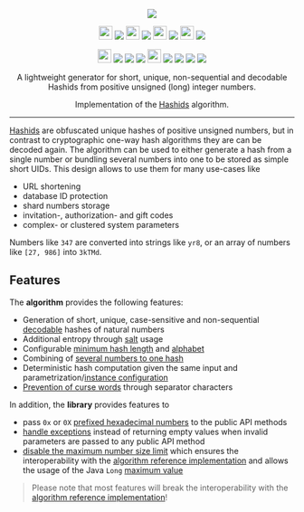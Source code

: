 <p align="center"><img src="https://cdn.rawgit.com/arcticicestudio/icecore-hashids/develop/src/main/assets/icecore-hashids-logo-banner.svg"/></p>

<p align="center"><img src="https://cdn.travis-ci.org/images/favicon-c566132d45ab1a9bcae64d8d90e4378a.svg" width=24 height=24/> <a href="https://travis-ci.org/arcticicestudio/icecore-hashids"><img src="https://img.shields.io/travis/arcticicestudio/icecore-hashids/develop.svg?style=flat-square"/></a> <img src="https://circleci.com/favicon.ico" width=24 height=24/> <a href="https://circleci.com/gh/arcticicestudio/icecore-hashids"><img src="https://img.shields.io/circleci/project/github/arcticicestudio/icecore-hashids/develop.svg?style=flat-square"/></a> <img src="https://assets-cdn.github.com/favicon.ico" width=24 height=24/> <a href="https://github.com/arcticicestudio/icecore-hashids/releases/latest"><img src="https://img.shields.io/github/release/arcticicestudio/icecore-hashids.svg?style=flat-square"/></a> <img src="https://d234q63orb21db.cloudfront.net/685e381330164f79197bc0e7f75035c6f1b9d7d0/media/images/favicon.png" width=24 height=24/> <a href="https://codecov.io/gh/arcticicestudio/icecore-hashids"><img src="https://img.shields.io/codecov/c/github/arcticicestudio/icecore-hashids/develop.svg?style=flat-square"/></a></p>

<p align="center"><img src="http://central.sonatype.org/favicon.ico" width=24 height=24/> <a href="http://search.maven.org/#search%7Cgav%7C1%7Cg%3A%22com.arcticicestudio%22%20AND%20a%3A%22icecore-hashids%22"><img src="https://img.shields.io/maven-central/v/com.arcticicestudio/icecore-hashids.svg?style=flat-square"/></a> <img src="https://oss.sonatype.org/favicon.ico"/> <a href="https://oss.sonatype.org/content/repositories/snapshots/com/arcticicestudio/icecore-hashids"><img src="https://img.shields.io/badge/snapshot-_---blue.svg?style=flat-square"/></a> <img src="https://bintray.com/favicon.ico" width=24 height=24/> <a href="https://bintray.com/arcticicestudio/IceCore/icecore-hashids/_latestVersion"><img src="https://api.bintray.com/packages/arcticicestudio/IceCore/icecore-hashids/images/download.svg"></a> <a href="https://oss.jfrog.org/webapp/#/artifacts/browse/tree/General/oss-snapshot-local/com/arcticicestudio/icecore-hashids"><img src="https://img.shields.io/badge/artifactory-_---green.svg?style=flat-square"/></a> <img src="https://jitpack.io/favicon.ico"/> <a href="https://jitpack.io/#arcticicestudio/icecore-hashids"><img src="https://jitpack.io/v/arcticicestudio/icecore-hashids.svg?style=flat-square"></a></p>

<p align="center">A lightweight generator for short, unique, non-sequential and decodable Hashids from positive unsigned (long) integer numbers.</p>

<p align="center">Implementation of the <a href="http://hashids.org">Hashids</a> algorithm.</p>

---

[Hashids][hashids] are obfuscated unique hashes of positive unsigned numbers, but in contrast to cryptographic one-way hash algorithms they are can be decoded again. The algorithm can be used to either generate a hash from a single number or bundling several numbers into one to be stored as simple short UIDs. This design allows to use them for many use-cases like

* URL shortening
* database ID protection
* shard numbers storage
* invitation-, authorization- and gift codes
* complex- or clustered system parameters

Numbers like `347` are converted into strings like `yr8`, or an array of numbers like `[27, 986]` into `3kTMd`.

## Features

The **algorithm** provides the following features:

* Generation of short, unique, case-sensitive and non-sequential [decodable][api-guide-decoding] hashes of natural numbers
* Additional entropy through [salt][api-guide-config-salt] usage
* Configurable [minimum hash length][api-guide-config-min-hash-length] and [alphabet][api-guide-config-alphabet]
* Combining of [several numbers to one hash][api-guide-encoding]
* Deterministic hash computation given the same input and parametrization/[instance configuration][api-instances]
* [Prevention of curse words][api-curse-word-prevention] through separator characters

In addition, the **library** provides features to

* pass `0x` or `0X` [prefixed hexadecimal numbers][api-guide-config-feature-hex-prefix] to the public API methods
* [handle exceptions][api-guide-config-feature-exception-handling] instead of returning empty values when invalid parameters are passed to any public API method
* [disable the maximum number size limit][api-guide-config-feature-no-max-number-size] which ensures the interoperability with the [algorithm reference implementation][hashids-js] and allows the usage of the Java `Long` [maximum value][long-max-value]

> Please note that most features will break the interoperability with the [algorithm reference implementation][hashids-js]!

[api-curse-word-prevention]: api/curse-word-prevention.md
[api-guide-config-alphabet]: api/guide/configuration/index.md#determine-a-custom-alphabet
[api-guide-config-feature-exception-handling]: api/guide/configuration/features.md#exception-handling
[api-guide-config-feature-hex-prefix]: api/guide/configuration/features.md#allow-hexadecimal-number-prefixes
[api-guide-config-feature-no-max-number-size]: api/guide/configuration/features.md#no-number-size-limit
[api-guide-config-min-hash-length]: api/guide/configuration/index.md#defining-a-minimum-hash-length
[api-guide-config-salt]: api/guide/configuration/index.md#using-a-salt
[api-guide-decoding]: api/guide/decoding.md
[api-guide-encoding]: api/guide/encoding.md
[api-instances]: api/instances.md
[hashids]: http://hashids.org
[hashids-js]: https://github.com/ivanakimov/hashids.js
[long-max-value]: https://docs.oracle.com/javase/8/docs/api/java/lang/Long.html#MAX_VALUE
